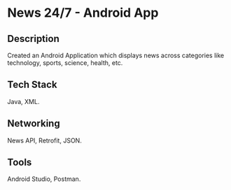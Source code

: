 # News 24/7 - Android App 

## Description
Created an Android Application which displays news across categories like technology, sports, science, health, etc.

## Tech Stack
Java, XML.

## Networking 
News API, Retrofit, JSON. 

## Tools
Android Studio, Postman.

